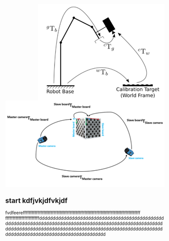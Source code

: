 <p align="right">
<img align="center" src="Images/hande.png" width="400"> 
<img align="center" src="Images/nonOverlapping.png" width="550">
</p>


## start kdfjvkjdfvkjdf
fvdfeereffffffffffffffffffffffffffffffffffffffffffffffffffffffffffffffffffffffffffffffff
fffffffffffffffffffffffddddddddddddddddddddddddddddddddddddddddddddddddddddddddddddddddddddddddddddddddddddddddddddddddddddddddddddddddddddddddddddddddddddddddddddddddddddddddddddddddddddddddddddddddddddddddddddddddddddddd



